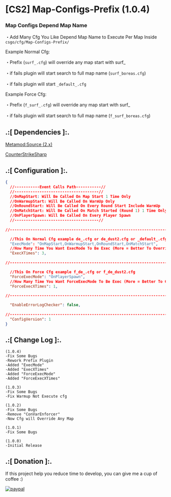 # [CS2] Map-Configs-Prefix (1.0.4)

### Map Configs Depend Map Name

・Add Many Cfg You Like Depend Map Name to Execute Per Map Inside `csgo/cfg/Map-Configs-Prefix/`

Example Normal Cfg:

・Prefix (`surf_.cfg`) will override any map start with surf_

・if fails plugin will start search to full map name (`surf_boreas.cfg`)

・if fails plugin will start `_default_.cfg`


Example Force Cfg:

・Prefix (`f_surf_.cfg`) will override any map start with surf_

・if fails plugin will start search to full map name (`f_surf_boreas.cfg`)



## .:[ Dependencies ]:.
[Metamod:Source (2.x)](https://www.sourcemm.net/downloads.php/?branch=master)

[CounterStrikeSharp](https://github.com/roflmuffin/CounterStrikeSharp/releases)

## .:[ Configuration ]:.
```json
{
  //-----------Event Calls Path-----------//
  //-------------------------------------//
  //OnMapStart: Will Be Called On Map Start 1 Time Only
  //OnWarmupStart: Will Be Called On WarmUp Only
  //OnRoundStart: Will Be Called On Every Round Start Include WarmUp
  //OnMatchStart: Will Be Called On Match Started (Round 1) 1 Time Only
  //OnPlayerSpawn: Will Be Called On Every Player Spawn
  //-------------------------------------//
  
//-----------------------------------------------------------------------------------------

  //This On Normal Cfg example de_.cfg or de_dust2.cfg or _default_.cfg
  "ExecMode": "OnMapStart,OnWarmupStart,OnRoundStart,OnMatchStart",
  //How Many Time You Want ExecMode To Be Exec (More = Better To Override)
  "ExecXTimes": 3,
  
//-----------------------------------------------------------------------------------------

  //This On Force Cfg example f_de_.cfg or f_de_dust2.cfg
  "ForceExecMode": "OnPlayerSpawn",
  //How Many Time You Want ForceExecMode To Be Exec (More = Better To Override)
  "ForceExecXTimes": 1,
  
//-----------------------------------------------------------------------------------------

  "EnableErrorLogChecker": false,
  
//-----------------------------------------------------------------------------------------
  "ConfigVersion": 1
}
```


## .:[ Change Log ]:.
```
(1.0.4)
-Fix Some Bugs
-Rework Prefix Plugin
-Added "ExecMode"
-Added "ExecXTimes"
-Added "ForceExecMode"
-Added "ForceExecXTimes"

(1.0.3)
-Fix Some Bugs
-Fix Warmup Not Execute cfg

(1.0.2)
-Fix Some Bugs
-Remove "ConVarEnforcer"
-Now Cfg will Override Any Map

(1.0.1)
-Fix Some Bugs

(1.0.0)
-Initial Release
```

## .:[ Donation ]:.

If this project help you reduce time to develop, you can give me a cup of coffee :)

[![paypal](https://www.paypalobjects.com/en_US/i/btn/btn_donateCC_LG.gif)](https://paypal.me/oQYh)
